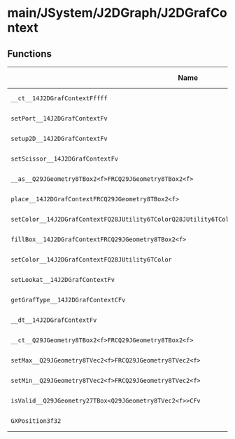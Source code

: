 # main/JSystem/J2DGraph/J2DGrafContext

## Functions

| Name | Address | Match % |
|------|---------|---------|
| `__ct__14J2DGrafContextFffff` | `0x8041C268` | :x: (0.0%) |
| `setPort__14J2DGrafContextFv` | `0x8041C350` | :x: (0.0%) |
| `setup2D__14J2DGrafContextFv` | `0x8041C3FC` | :x: (0.0%) |
| `setScissor__14J2DGrafContextFv` | `0x8041C5D8` | :x: (0.0%) |
| `__as__Q29JGeometry8TBox2<f>FRCQ29JGeometry8TBox2<f>` | `0x8041C7B0` | :x: (0.0%) |
| `place__14J2DGrafContextFRCQ29JGeometry8TBox2<f>` | `0x8041C7D4` | :x: (0.0%) |
| `setColor__14J2DGrafContextFQ28JUtility6TColorQ28JUtility6TColorQ28JUtility6TColorQ28JUtility6TColor` | `0x8041C81C` | :x: (0.0%) |
| `fillBox__14J2DGrafContextFRCQ29JGeometry8TBox2<f>` | `0x8041C91C` | :x: (0.0%) |
| `setColor__14J2DGrafContextFQ28JUtility6TColor` | `0x8041CA14` | :x: (0.0%) |
| `setLookat__14J2DGrafContextFv` | `0x8041CA64` | :x: (0.0%) |
| `getGrafType__14J2DGrafContextCFv` | `0x8041CA68` | :x: (0.0%) |
| `__dt__14J2DGrafContextFv` | `0x8041CA70` | :x: (0.0%) |
| `__ct__Q29JGeometry8TBox2<f>FRCQ29JGeometry8TBox2<f>` | `0x8041CAB0` | :x: (0.0%) |
| `setMax__Q29JGeometry8TVec2<f>FRCQ29JGeometry8TVec2<f>` | `0x8041CAD4` | :x: (0.0%) |
| `setMin__Q29JGeometry8TVec2<f>FRCQ29JGeometry8TVec2<f>` | `0x8041CB08` | :x: (0.0%) |
| `isValid__Q29JGeometry27TBox<Q29JGeometry8TVec2<f>>CFv` | `0x8041CB3C` | :x: (0.0%) |
| `GXPosition3f32` | `0x8041CB74` | :x: (0.0%) |